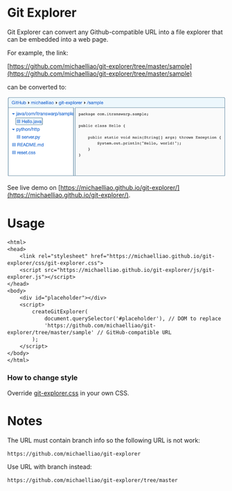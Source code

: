 # Git Explorer

Git Explorer can convert any Github-compatible URL into a file explorer that can be embedded into a web page.

For example, the link:

[https://github.com/michaelliao/git-explorer/tree/master/sample](https://github.com/michaelliao/git-explorer/tree/master/sample)

can be converted to:

![gitexplorer.png](gitexplorer.png)

See live demo on [https://michaelliao.github.io/git-explorer/](https://michaelliao.github.io/git-explorer/).

# Usage

```
<html>
<head>
    <link rel="stylesheet" href="https://michaelliao.github.io/git-explorer/css/git-explorer.css">
    <script src="https://michaelliao.github.io/git-explorer/js/git-explorer.js"></script>
</head>
<body>
    <div id="placeholder"></div>
    <script>
        createGitExplorer(
            document.querySelector('#placeholder'), // DOM to replace
            'https://github.com/michaelliao/git-explorer/tree/master/sample' // GitHub-compatible URL
        );
    </script>
</body>
</html>
```

### How to change style

Override [git-explorer.css](https://github.com/michaelliao/git-explorer/blob/master/css/git-explorer.css) in your own CSS.

# Notes

The URL must contain branch info so the following URL is not work:

```
https://github.com/michaelliao/git-explorer
```

Use URL with branch instead:

```
https://github.com/michaelliao/git-explorer/tree/master
```
